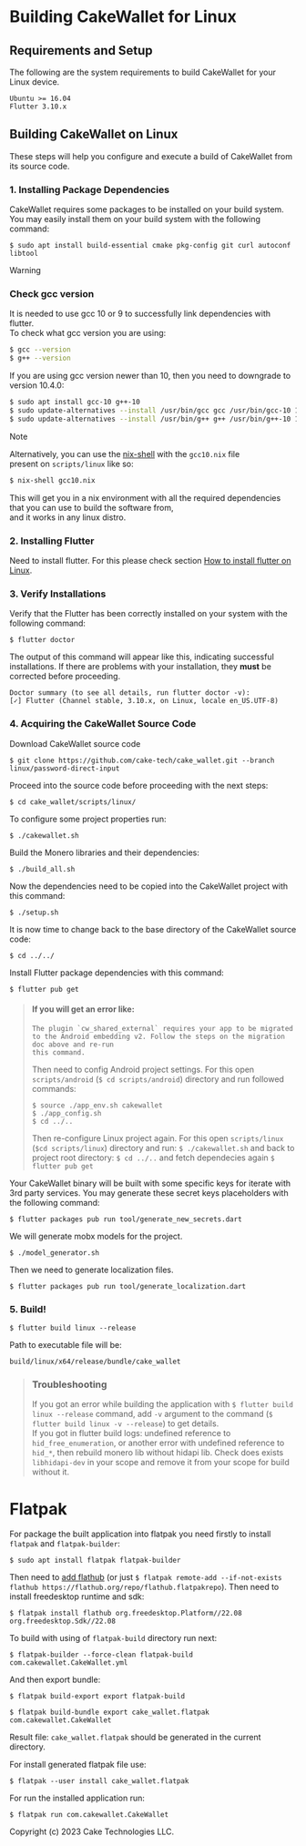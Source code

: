 # Building CakeWallet for Linux

## Requirements and Setup

The following are the system requirements to build CakeWallet for your Linux device.

```
Ubuntu >= 16.04
Flutter 3.10.x
```

## Building CakeWallet on Linux

These steps will help you configure and execute a build of CakeWallet from its source code.

### 1. Installing Package Dependencies

CakeWallet requires some packages to be installed on your build system. You may easily install them on your build system with the following command:

`$ sudo apt install build-essential cmake pkg-config git curl autoconf libtool`

> [!WARNING]
>
> ### Check gcc version
>
> It is needed to use gcc 10 or 9 to successfully link dependencies with flutter.\
> To check what gcc version you are using:
>
> ```bash
> $ gcc --version
> $ g++ --version
> ```
>
> If you are using gcc version newer than 10, then you need to downgrade to version 10.4.0:
>
> ```bash
> $ sudo apt install gcc-10 g++-10
> $ sudo update-alternatives --install /usr/bin/gcc gcc /usr/bin/gcc-10 10
> $ sudo update-alternatives --install /usr/bin/g++ g++ /usr/bin/g++-10 10
> ```

> [!NOTE]
>
> Alternatively, you can use the [nix-shell](https://nixos.org/) with the `gcc10.nix` file\
> present on `scripts/linux` like so:
> ```bash
> $ nix-shell gcc10.nix
> ```
> This will get you in a nix environment with all the required dependencies that you can use to build the software from,\
> and it works in any linux distro.

### 2. Installing Flutter

Need to install flutter. For this please check section [How to install flutter on Linux](https://docs.flutter.dev/get-started/install/linux).

### 3. Verify Installations

Verify that the Flutter has been correctly installed on your system with the following command:

`$ flutter doctor`

The output of this command will appear like this, indicating successful installations. If there are problems with your installation, they **must** be corrected before proceeding.

```
Doctor summary (to see all details, run flutter doctor -v):
[✓] Flutter (Channel stable, 3.10.x, on Linux, locale en_US.UTF-8)
```

### 4. Acquiring the CakeWallet Source Code

Download CakeWallet source code

`$ git clone https://github.com/cake-tech/cake_wallet.git --branch linux/password-direct-input`

Proceed into the source code before proceeding with the next steps:

`$ cd cake_wallet/scripts/linux/`

To configure some project properties run:

`$ ./cakewallet.sh`

Build the Monero libraries and their dependencies:

`$ ./build_all.sh`

Now the dependencies need to be copied into the CakeWallet project with this command:

`$ ./setup.sh`

It is now time to change back to the base directory of the CakeWallet source code:

`$ cd ../../`

Install Flutter package dependencies with this command:

`$ flutter pub get`

> #### If you will get an error like:
>
> ```
> The plugin `cw_shared_external` requires your app to be migrated to the Android embedding v2. Follow the steps on the migration doc above and re-run
> this command.
> ```
>
> Then need to config Android project settings. For this open `scripts/android` (`$ cd scripts/android`) directory and run followed commands:
>
> ```
> $ source ./app_env.sh cakewallet
> $ ./app_config.sh
> $ cd ../..
> ```
>
> Then re-configure Linux project again. For this open `scripts/linux` (`$cd scripts/linux`) directory and run:
> `$ ./cakewallet.sh`
> and back to project root directory:
> `$ cd ../..`
> and fetch dependecies again
> `$ flutter pub get`

Your CakeWallet binary will be built with some specific keys for iterate with 3rd party services. You may generate these secret keys placeholders with the following command:

`$ flutter packages pub run tool/generate_new_secrets.dart`

We will generate mobx models for the project.

`$ ./model_generator.sh`

Then we need to generate localization files.

`$ flutter packages pub run tool/generate_localization.dart`

### 5. Build!

`$ flutter build linux --release`

Path to executable file will be:

`build/linux/x64/release/bundle/cake_wallet`

> ### Troubleshooting
>
> If you got an error while building the application with `$ flutter build linux --release` command, add `-v` argument to the command (`$ flutter build linux -v --release`) to get details.\
> If you got in flutter build logs: undefined reference to `hid_free_enumeration`, or another error with undefined reference to `hid_*`, then rebuild monero lib without hidapi lib. Check does exists `libhidapi-dev` in your scope and remove it from your scope for build without it.

# Flatpak

For package the built application into flatpak you need firstly to install `flatpak` and `flatpak-builder`:

`$ sudo apt install flatpak flatpak-builder`

Then need to [add flathub](https://flatpak.org/setup/Ubuntu) (or just `$ flatpak remote-add --if-not-exists flathub https://flathub.org/repo/flathub.flatpakrepo`). Then need to install freedesktop runtime and sdk:

`$ flatpak install flathub org.freedesktop.Platform//22.08 org.freedesktop.Sdk//22.08`

To build with using of `flatpak-build` directory run next:

`$ flatpak-builder --force-clean flatpak-build com.cakewallet.CakeWallet.yml`

And then export bundle:

`$ flatpak build-export export flatpak-build`

`$ flatpak build-bundle export cake_wallet.flatpak com.cakewallet.CakeWallet`

Result file: `cake_wallet.flatpak` should be generated in the current directory.

For install generated flatpak file use:

`$ flatpak --user install cake_wallet.flatpak`

For run the installed application run:

`$ flatpak run com.cakewallet.CakeWallet`

Copyright (c) 2023 Cake Technologies LLC.
